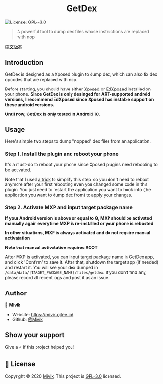 <h1 align="center">GetDex</h1>
<p>
  <a href="https://github.com/Mivik/GetDex/blob/master/LICENSE.md" target="_blank">
    <img alt="License: GPL--3.0" src="https://img.shields.io/badge/License-GPL--3.0-yellow.svg" />
  </a>
</p>

> A powerful tool to dump dex files whose instructions are replaced with nop

[中文版本](./README-zh_CN.md)

## Introduction

GetDex is designed as a Xposed plugin to dump dex, which can also fix dex opcodes that are replaced with nop.

Before starting, you should have either [Xposed](https://github.com/rovo89/XposedInstaller) or [EdXposed](https://github.com/ElderDrivers/EdXposedManager) installed on your phone. **Since GetDex is only desinged for ART-supported android versions, I recommend EdXposed since Xposed has instable support on these android versions.**

**Until now, GetDex is only tested in Android 10**.

## Usage

Here's simple two steps to dump "nopped" dex files from an application.

### Step 1. Install the plugin and reboot your phone

It's a must-do to reboot your phone since Xposed plugins need rebooting to be activated.

Note that I used [a trick](https://github.com/Mivik/MXP) to simplify this step, so you don't need to reboot anymore after your first rebooting even you changed some code in this plugin. You just need to restart the application you want to hook into (the application you want to dump dex from) to apply your changes.

### Step 2. Activate MXP and input target package name

**If your Android version is above or equal to Q, MXP should be activated manually again everytime MXP is re-installed or your phone is rebooted**

**In other situations, MXP is always activated and do not require manual activatation**

**Note that manual activatation requires ROOT**

After MXP is activated, you can input target package name in GetDex app, and click 'Confirm' to save it. After that, shutdown the target app (if needed) and restart it. You will see your dex dumped in `/data/data/[TARGET_PACKAGE_NAME]/files/getdex`. If you don't find any, please record all recent logs and post it as an issue.

## Author

👤 **Mivik**

* Website: https://mivik.gitee.io/
* Github: [@Mivik](https://github.com/Mivik)

## Show your support

Give a ⭐️ if this project helped you!

## 📝 License

Copyright © 2020 [Mivik](https://github.com/Mivik).
This project is [GPL-3.0](https://github.com/Mivik/GetDex/blob/master/LICENSE.md) licensed.
